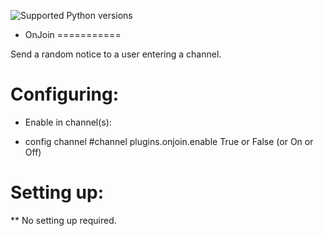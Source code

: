 ![Supported Python versions](https://img.shields.io/badge/python-3.4%2C%203.5%2C%203.6%2C%203.7%2C%203.8-blue.svg)

* OnJoin
===========

Send a random notice to a user entering a channel.

Configuring:
===========

* Enable in channel(s):

* config channel #channel plugins.onjoin.enable True or False (or On or Off)

Setting up:
==========

** No setting up required.

